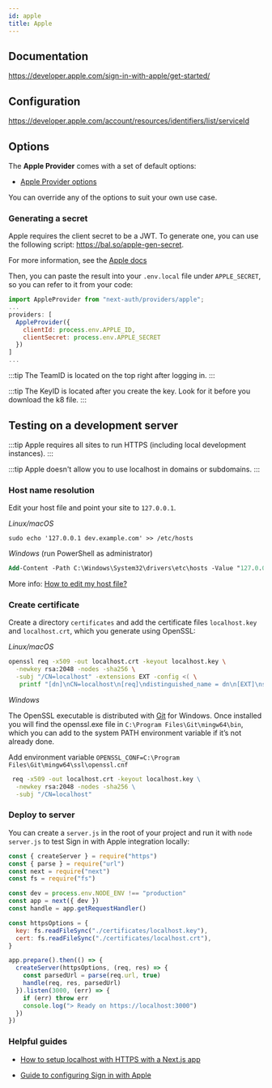 ```yaml
---
id: apple
title: Apple
---
```


## Documentation

https://developer.apple.com/sign-in-with-apple/get-started/

## Configuration

https://developer.apple.com/account/resources/identifiers/list/serviceId

## Options

The **Apple Provider** comes with a set of default options:

- [Apple Provider options](https://github.com/nextauthjs/next-auth/blob/main/packages/next-auth/src/providers/apple.ts)

You can override any of the options to suit your own use case.

### Generating a secret

Apple requires the client secret to be a JWT. To generate one, you can use the following script: https://bal.so/apple-gen-secret.

For more information, see the [Apple docs](https://developer.apple.com/documentation/sign_in_with_apple/generate_and_validate_tokens#3262048)

Then, you can paste the result into your `.env.local` file under `APPLE_SECRET`, so you can refer to it from your code:

```js
import AppleProvider from "next-auth/providers/apple";
...
providers: [
  AppleProvider({
    clientId: process.env.APPLE_ID,
    clientSecret: process.env.APPLE_SECRET
  })
]
...
```

:::tip
The TeamID is located on the top right after logging in.
:::

:::tip
The KeyID is located after you create the key. Look for it before you download the k8 file.
:::


## Testing on a development server

:::tip
Apple requires all sites to run HTTPS (including local development instances).
:::

:::tip
Apple doesn't allow you to use localhost in domains or subdomains.
:::

### Host name resolution

Edit your host file and point your site to `127.0.0.1`.

_Linux/macOS_
```
sudo echo '127.0.0.1 dev.example.com' >> /etc/hosts
```

_Windows_ (run PowerShell as administrator)
```ps
Add-Content -Path C:\Windows\System32\drivers\etc\hosts -Value "127.0.0.1 dev.example.com" -Force
```

More info: [How to edit my host file?](https://phoenixnap.com/kb/how-to-edit-hosts-file-in-windows-mac-or-linux)

### Create certificate

Create a directory `certificates` and add the certificate files `localhost.key` and `localhost.crt`, which you generate using OpenSSL:

_Linux/macOS_
```bash
openssl req -x509 -out localhost.crt -keyout localhost.key \
  -newkey rsa:2048 -nodes -sha256 \
  -subj "/CN=localhost" -extensions EXT -config <( \
   printf "[dn]\nCN=localhost\n[req]\ndistinguished_name = dn\n[EXT]\nsubjectAltName=DNS:localhost\nkeyUsage=digitalSignature\nextendedKeyUsage=serverAuth")
```

_Windows_

The OpenSSL executable is distributed with [Git](https://git-scm.com/download/win) for Windows. Once installed you will find the openssl.exe file in `C:\Program Files\Git\mingw64\bin`, which you can add to the system PATH environment variable if it’s not already done.

Add environment variable `OPENSSL_CONF=C:\Program Files\Git\mingw64\ssl\openssl.cnf`

```cmd
 req -x509 -out localhost.crt -keyout localhost.key \
  -newkey rsa:2048 -nodes -sha256 \
  -subj "/CN=localhost"
```

### Deploy to server

You can create a `server.js` in the root of your project and run it with `node server.js` to test Sign in with Apple integration locally:

```js
const { createServer } = require("https")
const { parse } = require("url")
const next = require("next")
const fs = require("fs")

const dev = process.env.NODE_ENV !== "production"
const app = next({ dev })
const handle = app.getRequestHandler()

const httpsOptions = {
  key: fs.readFileSync("./certificates/localhost.key"),
  cert: fs.readFileSync("./certificates/localhost.crt"),
}

app.prepare().then(() => {
  createServer(httpsOptions, (req, res) => {
    const parsedUrl = parse(req.url, true)
    handle(req, res, parsedUrl)
  }).listen(3000, (err) => {
    if (err) throw err
    console.log("> Ready on https://localhost:3000")
  })
})
```

### Helpful guides

- [How to setup localhost with HTTPS with a Next.js app](https://medium.com/@anMagpie/secure-your-local-development-server-with-https-next-js-81ac6b8b3d68)

- [Guide to configuring Sign in with Apple](https://developer.okta.com/blog/2019/06/04/what-the-heck-is-sign-in-with-apple)
